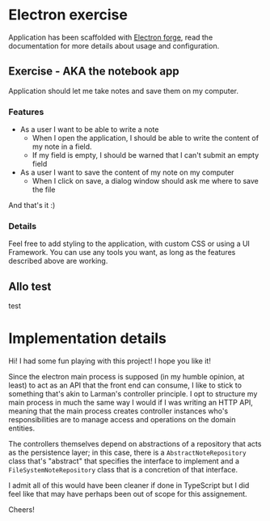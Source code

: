 # Electron exercise

Application has been scaffolded with [Electron forge](https://www.electronforge.io/), read the documentation for more details about usage and configuration.

## Exercise - AKA the notebook app

Application should let me take notes and save them on my computer.

### Features

- As a user I want to be able to write a note
  - When I open the application, I should be able to write the content of my note in a field.
  - If my field is empty, I should be warned that I can't submit an empty field
- As a user I want to save the content of my note on my computer
  - When I click on save, a dialog window should ask me where to save the file
  
And that's it :)

### Details

Feel free to add styling to the application, with custom CSS or using a UI Framework.
You can use any tools you want, as long as the features described above are working.

## Allo test
test

# Implementation details

Hi! I had some fun playing with this project!
I hope you like it!

Since the electron main process is supposed (in my humble opinion, at least) to act as an API that the front end can consume, I like to stick to something that's akin to Larman's controller principle. I opt to structure my main process in much the same way I would if I was writing an HTTP API, meaning that the main process creates controller instances who's responsibilities are to manage access and operations on the domain entities.

The controllers themselves depend on abstractions of a repository that acts as the persistence layer; in this case, there is a `AbstractNoteRepository` class that's "abstract" that specifies the interface to implement and a `FileSystemNoteRepository` class that is a concretion of that interface.

I admit all of this would have been cleaner if done in TypeScript but I did feel like that may have perhaps been out of scope for this assignement.

Cheers!
